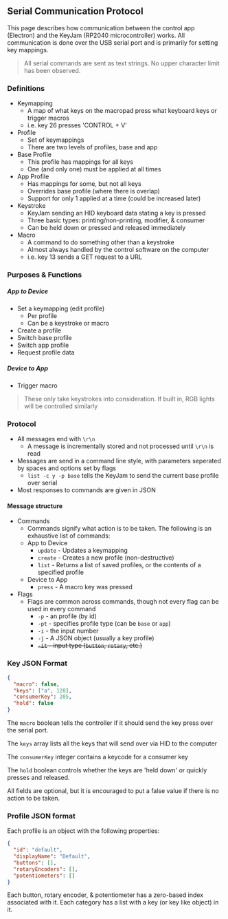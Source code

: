 ## Serial Communication Protocol

This page describes how communication between the control app (Electron) and the KeyJam (RP2040 microcontroller) works.
All communication is done over the USB serial port and is primarily for setting key mappings.

>All serial commands are sent as text strings. No upper character limit has been observed.

### Definitions
* Keymapping
  * A map of what keys on the macropad press what keyboard keys or trigger macros
  * i.e. key 26 presses 'CONTROL + V'
* Profile
  * Set of keymappings
  * There are two levels of profiles, base and app
* Base Profile
  * This profile has mappings for all keys
  * One (and only one) must be applied at all times
* App Profile
  * Has mappings for some, but not all keys
  * Overrides base profile (where there is overlap)
  * Support for only 1 applied at a time (could be increased later)
* Keystroke
  * KeyJam sending an HID keyboard data stating a key is pressed
  * Three basic types: printing/non-printing, modifier, & consumer
  * Can be held down or pressed and released immediately
* Macro
  * A command to do something other than a keystroke
  * Almost always handled by the control software on the computer
  * i.e. key 13 sends a GET request to a URL

### Purposes & Functions
##### App to Device
* Set a keymapping (edit profile)
  * Per profile
  * Can be a keystroke or macro
* Create a profile
* Switch base profile
* Switch app profile
* Request profile data
##### Device to App
* Trigger macro

>These only take keystrokes into consideration. If built in, RGB lights will be controlled similarly

### Protocol
* All messages end with `\r\n`
  * A message is incrementally stored and not processed until `\r\n` is read
* Messages are send in a command line style, with parameters seperated by spaces and options set by flags
  * `list -c y -p base` tells the KeyJam to send the current base profile over serial
* Most responses to commands are given in JSON
#### Message structure
* Commands
  * Commands signify what action is to be taken. The following is an exhaustive list of commands:
  * App to Device
    * `update` - Updates a keymapping
    * `create` - Creates a new profile (non-destructive)
    * `list` - Returns a list of saved profiles, or the contents of a specified profile
  * Device to App
    * `press` - A macro key was pressed
* Flags
  * Flags are common across commands, though not every flag can be used in every command
    * `-p` - an profile (by id)
    * `-pt` - specifies profile type (can be `base` or `app`)
    * `-i` - the input number
    * `-j` - A JSON object (usually a key profile)
    * ~~`-it` - input type (`button`, `rotary`, etc.)~~

### Key JSON Format

```json
{
  "macro": false,
  "keys": ["a", 128],
  "consumerKey": 205,
  "hold": false
}
```

The `macro` boolean tells the controller if it should send the key press over the serial port.

The `keys` array lists all the keys that will send over via HID to the computer

The `consumerKey` integer contains a keycode for a consumer key

The `hold` boolean controls whether the keys are 'held down' or quickly presses and released.

All fields are optional, but it is encouraged to put a false value if there is no action to be taken.

### Profile JSON format

Each profile is an object with the following properties:

````json
{
  "id": "default",
  "displayName": "Default",
  "buttons": [],
  "rotaryEncoders": [],
  "potentiometers": []
}
````
Each button, rotary encoder, & potentiometer has a zero-based index associated with it. Each category has a list with a key (or key like object) in it.